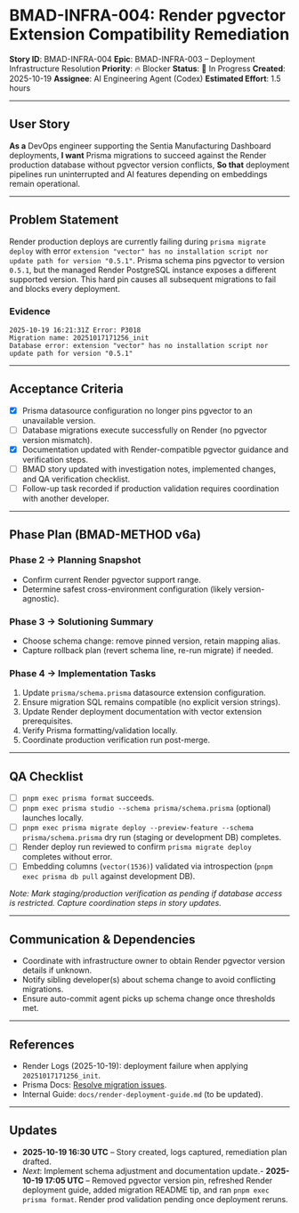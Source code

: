# BMAD-INFRA-004: Render pgvector Extension Compatibility Remediation

**Story ID**: BMAD-INFRA-004
**Epic**: BMAD-INFRA-003 – Deployment Infrastructure Resolution
**Priority**: 🔥 Blocker
**Status**: 🚧 In Progress
**Created**: 2025-10-19
**Assignee**: AI Engineering Agent (Codex)
**Estimated Effort**: 1.5 hours

---

## User Story

**As a** DevOps engineer supporting the Sentia Manufacturing Dashboard deployments,
**I want** Prisma migrations to succeed against the Render production database without pgvector version conflicts,
**So that** deployment pipelines run uninterrupted and AI features depending on embeddings remain operational.

---

## Problem Statement

Render production deploys are currently failing during `prisma migrate deploy` with error `extension "vector" has no installation script nor update path for version "0.5.1"`. Prisma schema pins pgvector to version `0.5.1`, but the managed Render PostgreSQL instance exposes a different supported version. This hard pin causes all subsequent migrations to fail and blocks every deployment.

### Evidence

```
2025-10-19 16:21:31Z Error: P3018
Migration name: 20251017171256_init
Database error: extension "vector" has no installation script nor update path for version "0.5.1"
```

---

## Acceptance Criteria

- [x] Prisma datasource configuration no longer pins pgvector to an unavailable version.
- [ ] Database migrations execute successfully on Render (no pgvector version mismatch).
- [x] Documentation updated with Render-compatible pgvector guidance and verification steps.
- [ ] BMAD story updated with investigation notes, implemented changes, and QA verification checklist.
- [ ] Follow-up task recorded if production validation requires coordination with another developer.

---

## Phase Plan (BMAD-METHOD v6a)

### Phase 2 → Planning Snapshot
- Confirm current Render pgvector support range.
- Determine safest cross-environment configuration (likely version-agnostic).

### Phase 3 → Solutioning Summary
- Choose schema change: remove pinned version, retain mapping alias.
- Capture rollback plan (revert schema line, re-run migrate) if needed.

### Phase 4 → Implementation Tasks
1. Update `prisma/schema.prisma` datasource extension configuration.
2. Ensure migration SQL remains compatible (no explicit version strings).
3. Update Render deployment documentation with vector extension prerequisites.
4. Verify Prisma formatting/validation locally.
5. Coordinate production verification run post-merge.

---

## QA Checklist

- [ ] `pnpm exec prisma format` succeeds.
- [ ] `pnpm exec prisma studio --schema prisma/schema.prisma` (optional) launches locally.
- [ ] `pnpm exec prisma migrate deploy --preview-feature --schema prisma/schema.prisma` dry run (staging or development DB) completes.
- [ ] Render deploy run reviewed to confirm `prisma migrate deploy` completes without error.
- [ ] Embedding columns (`vector(1536)`) validated via introspection (`pnpm exec prisma db pull` against development DB).

_Note: Mark staging/production verification as pending if database access is restricted. Capture coordination steps in story updates._

---

## Communication & Dependencies

- Coordinate with infrastructure owner to obtain Render pgvector version details if unknown.
- Notify sibling developer(s) about schema change to avoid conflicting migrations.
- Ensure auto-commit agent picks up schema change once thresholds met.

---

## References

- Render Logs (2025-10-19): deployment failure when applying `20251017171256_init`.
- Prisma Docs: [Resolve migration issues](https://pris.ly/d/migrate-resolve).
- Internal Guide: `docs/render-deployment-guide.md` (to be updated).

---

## Updates

- **2025-10-19 16:30 UTC** – Story created, logs captured, remediation plan drafted.
- _Next_: Implement schema adjustment and documentation update.- **2025-10-19 17:05 UTC** – Removed pgvector version pin, refreshed Render deployment guide, added migration README tip, and ran  `pnpm exec prisma format`. Render prod validation pending once deployment reruns. 
